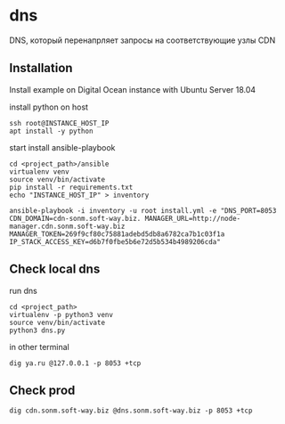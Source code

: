 # dns
DNS, который перенапрляет запросы на соответствующие узлы CDN


## Installation
Install example on Digital Ocean instance with Ubuntu Server 18.04

install python on host
```
ssh root@INSTANCE_HOST_IP
apt install -y python
```

start install ansible-playbook
```
cd <project_path>/ansible
virtualenv venv
source venv/bin/activate
pip install -r requirements.txt
echo "INSTANCE_HOST_IP" > inventory

ansible-playbook -i inventory -u root install.yml -e "DNS_PORT=8053 CDN_DOMAIN=cdn-sonm.soft-way.biz. MANAGER_URL=http://node-manager.cdn.sonm.soft-way.biz MANAGER_TOKEN=269f9cf80c75881adebd5db8a6782ca7b1c03f1a IP_STACK_ACCESS_KEY=d6b7f0fbe5b6e72d5b534b4989206cda"
```

## Check local dns
run dns
```
cd <project_path>
virtualenv -p python3 venv
source venv/bin/activate
python3 dns.py
```
in other terminal
```
dig ya.ru @127.0.0.1 -p 8053 +tcp
```


## Check prod
```
dig cdn.sonm.soft-way.biz @dns.sonm.soft-way.biz -p 8053 +tcp
```